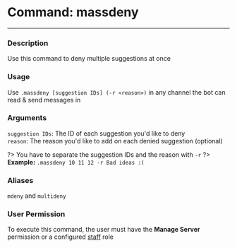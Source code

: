 # Command: massdeny
---
### Description
Use this command to deny multiple suggestions at once

### Usage
Use `.massdeny [suggestion IDs] (-r <reason>)` in any channel the bot can read & send messages in

###  Arguments
`suggestion IDs`: The ID of each suggestion you'd like to deny\
`reason`: The reason you'd like to add on each denied suggestion (optional)

?> You have to separate the suggestion IDs and the reason with `-r` 
?> **Example:** `.massdeny 10 11 12 -r Bad ideas :(`

### Aliases
`mdeny` and `multideny`

### User Permission
To execute this command, the user must have the **Manage Server** permission or a configured [staff](/config/staffroles.md) role


